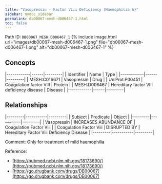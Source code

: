 ```yaml
---
title: "Vasopressin - Factor Viii Deficiency (Haemophilia A)"
sidebar: mydoc_sidebar
permalink: db00067-mesh-d006467-1.html
toc: false 
---
```



Path ID: `DB00067_MESH_D006467_1`
{% include image.html url="images/db00067-mesh-d006467-1.png" file="db00067-mesh-d006467-1.png" alt="db00067-mesh-d006467-1" %}

## Concepts

|------------|------|---------|
| Identifier | Name | Type    |
|------------|------|---------|
| MESH:C016671 | Vasopressin | Drug |
| UniProt:P00451 | Coagulation factor VIII | Protein |
| MESH:D006467 | Hereditary factor VIII deficiency disease | Disease |
|------------|------|---------|

## Relationships

|---------|-----------|---------|
| Subject | Predicate | Object  |
|---------|-----------|---------|
| Vasopressin | INCREASES ABUNDANCE OF | Coagulation Factor Viii |
| Coagulation Factor Viii | DISRUPTED BY | Hereditary Factor Viii Deficiency Disease |
|---------|-----------|---------|

Comment: Only for treatment of mild haemophilia

Reference: 
  - [https://pubmed.ncbi.nlm.nih.gov/18173690/](https://pubmed.ncbi.nlm.nih.gov/18173690/)
  - [https://go.drugbank.com/drugs/DB00067](https://go.drugbank.com/drugs/DB00067)
